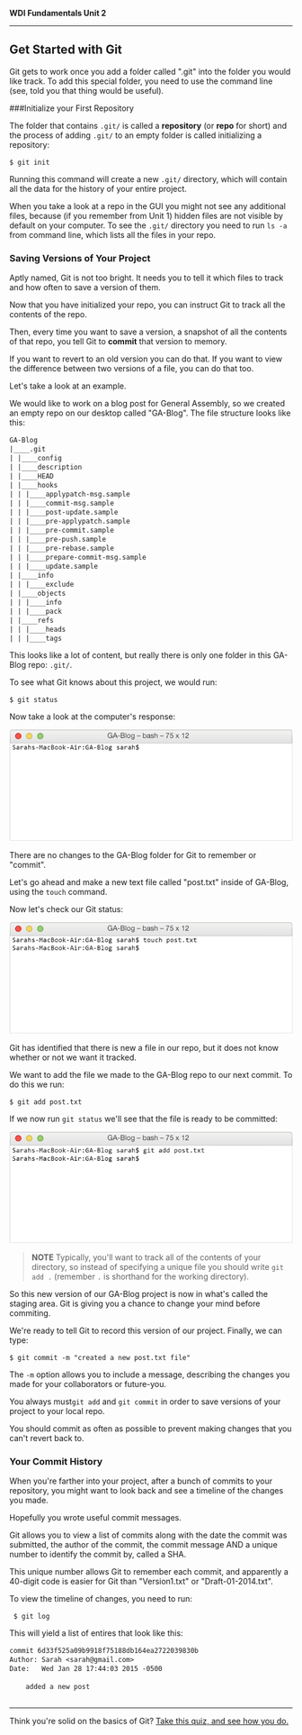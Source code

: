 **WDI Fundamentals Unit 2**

---

## Get Started with Git

Git gets to work once you add a folder called ".git" into the folder you would like track. To add this special folder, you need to use the command line (see, told you that thing would be useful). 

###Initialize your First Repository

The folder that contains `.git/` is called a **repository** (or **repo** for short) and the process of adding `.git/` to an empty folder is called initializing a repository:

    $ git init

Running this command will create a new `.git/` directory, which will contain all the data for the history of your entire project. 

When you take a look at a repo in the GUI you might not see any additional files, because (if you remember from Unit 1) hidden files are not visible by default on your computer.  To see the `.git/` directory you need to run `ls -a` from command line, which lists all the files in your repo.


### Saving Versions of Your Project

Aptly named, Git is not too bright.  It needs you to tell it which files to track and how often to save a version of them.  

Now that you have initialized your repo, you can instruct Git to track all the contents of the repo. 

Then, every time you want to save a version, a snapshot of all the contents of that repo, you tell Git to **commit** that version to memory.

If you want to revert to an old version you can do that. If you want to view the difference between two versions of a file, you can do that too.

Let's take a look at an example.  

We would like to work on a blog post for General Assembly, so we created an empty repo on our desktop called "GA-Blog". The file structure looks like this:

```
GA-Blog
|____.git
| |____config
| |____description
| |____HEAD
| |____hooks
| | |____applypatch-msg.sample
| | |____commit-msg.sample
| | |____post-update.sample
| | |____pre-applypatch.sample
| | |____pre-commit.sample
| | |____pre-push.sample
| | |____pre-rebase.sample
| | |____prepare-commit-msg.sample
| | |____update.sample
| |____info
| | |____exclude
| |____objects
| | |____info
| | |____pack
| |____refs
| | |____heads
| | |____tags
```

This looks like a lot of content, but really there is only one folder in this GA-Blog repo: `.git/`.

To see what Git knows about this project, we would run:

```
$ git status
```

Now take a look at the computer's response:

![Git Status of GA-Blog](../assets/chapter2/git_status.gif)

There are no changes to the GA-Blog folder for Git to remember or "commit".

Let's go ahead and make a new text file called "post.txt" inside of GA-Blog, using the `touch` command.

Now let's check our Git status:

![Git Status of GA-Blog](../assets/chapter2/git_status_untracked.gif)

Git has identified that there is new a file in our repo, but it does not know whether or not we want it tracked.

We want to add the file we made to the GA-Blog repo to our next commit.  To do this we run:

```
$ git add post.txt
```

If we now run `git status` we'll see that the file is ready to be committed:

![Git Status of GA-Blog](../assets/chapter2/git_status_staged.gif)

> **NOTE** Typically, you'll want to track all of the contents of your directory, so instead of specifying a unique file you should write `git add .` (remember `.` is shorthand for the working directory).

So this new version of our GA-Blog project is now in what's called the staging area.  Git is giving you a chance to change your mind before commiting. 

We're ready to tell Git to record this version of our project. Finally, we can type:

    $ git commit -m "created a new post.txt file"

The `-m` option allows you to include a message, describing the changes you made for your collaborators or future-you.

You always must`git add` and `git commit` in order to save versions of your project to your local repo.

You should commit as often as possible to prevent making changes that you can't revert back to.


### Your Commit History

When you're farther into your project, after a bunch of commits to your repository, you might want to look back and see a timeline of the changes you made. 

Hopefully you wrote useful commit messages.

Git allows you to view a list of commits along with the date the commit was submitted, the author of the commit, the commit message AND a unique number to identify the commit by, called a SHA.

This unique number allows Git to remember each commit, and apparently a 40-digit code is easier for Git than "Version1.txt" or "Draft-01-2014.txt". 

To view the timeline of changes, you need to run:

```
 $ git log
```

This will yield a list of entires that look like this:

```
commit 6d33f525a09b9918f75188db164ea2722039830b
Author: Sarah <sarah@gmail.com>
Date:   Wed Jan 28 17:44:03 2015 -0500

    added a new post
    
```

---

Think you're solid on the basics of Git? [Take this quiz, and see how you do.](04_quiz.md)